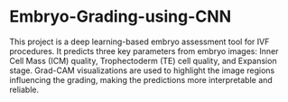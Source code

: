 # Embryo-Grading-using-CNN

This project is a deep learning-based embryo assessment tool for IVF procedures. It predicts three key parameters from embryo images: Inner Cell Mass (ICM) quality, Trophectoderm (TE) cell quality, and Expansion stage. Grad-CAM visualizations are used to highlight the image regions influencing the grading, making the predictions more interpretable and reliable.

